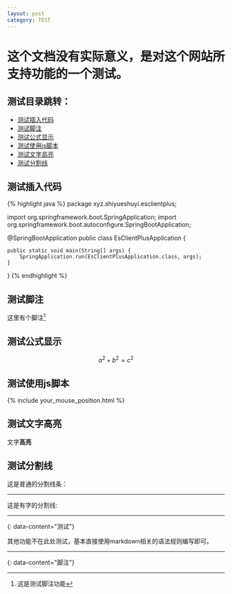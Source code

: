 ```yaml
---
layout: post
category: TEST
---
```


# 这个文档没有实际意义，是对这个网站所支持功能的一个测试。

## 测试目录跳转：

* [测试插入代码](#测试插入代码)
* [测试脚注](#测试脚注)
* [测试公式显示](#测试公式显示)
* [测试使用js脚本](#测试使用js脚本)
* [测试文字高亮](#测试文字高亮)
* [测试分割线](#测试分割线)

## 测试插入代码

{% highlight java %}
package xyz.shiyueshuyi.esclientplus;

import org.springframework.boot.SpringApplication;
import org.springframework.boot.autoconfigure.SpringBootApplication;

@SpringBootApplication
public class EsClientPlusApplication {

	public static void main(String[] args) {
		SpringApplication.run(EsClientPlusApplication.class, args);
	}

}
{% endhighlight %}

## 测试脚注

这里有个脚注[^1]

## 测试公式显示

$$
a^2+b^2 = c^2
$$

## 测试使用js脚本

{% include your_mouse_position.html %}

## 测试文字高亮

文字**高亮**

## 测试分割线

这是普通的分割线条：

---

这是有字的分割线:

---
{: data-content="测试"}

其他功能不在此处测试，基本直接使用markdown相关的语法规则编写即可。

---
{: data-content="脚注"}

[^1]: 这是测试脚注功能

